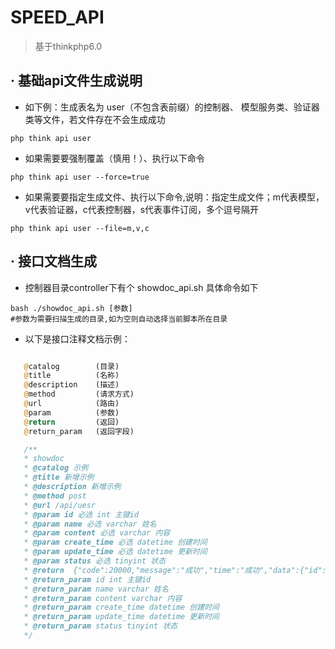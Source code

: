SPEED_API
===============

> 基于thinkphp6.0

 ## · 基础api文件生成说明
 * 如下例：生成表名为 user（不包含表前缀）的控制器、
     模型服务类、验证器类等文件，若文件存在不会生成成功
 ```
php think api user 
```
* 如果需要要强制覆盖（慎用！）、执行以下命令
 ```
php think api user --force=true
```
* 如果需要要指定生成文件、执行以下命令,说明：指定生成文件；m代表模型，v代表验证器，c代表控制器，s代表事件订阅，多个逗号隔开
 ```
php think api user --file=m,v,c
```

 ## · 接口文档生成
 * 控制器目录controller下有个 showdoc_api.sh 具体命令如下
 ```
bash ./showdoc_api.sh [参数] 
#参数为需要扫描生成的目录,如为空则自动选择当前脚本所在目录
```
* 以下是接口注释文档示例：
 ```php
 
 	@catalog        (目录)
 	@title          (名称)
 	@description    (描述)
 	@method         (请求方式)
 	@url            (路由)
 	@param          (参数)
 	@return         (返回)
 	@return_param   (返回字段)
 
 	/**
 	* showdoc
 	* @catalog 示例
 	* @title 新增示例
 	* @description 新增示例
 	* @method post
 	* @url /api/uesr
 	* @param id 必选 int 主键id
 	* @param name 必选 varchar 姓名
 	* @param content 必选 varchar 内容
 	* @param create_time 必选 datetime 创建时间
 	* @param update_time 必选 datetime 更新时间
 	* @param status 必选 tinyint 状态
 	* @return  {"code":20000,"message":"成功","time":"成功","data":{"id":"主键id","name":"姓名","content":"内容","create_time":"创建时间","update_time":"更新时间","status":"状态"}}
 	* @return_param id int 主键id
 	* @return_param name varchar 姓名
 	* @return_param content varchar 内容
 	* @return_param create_time datetime 创建时间
 	* @return_param update_time datetime 更新时间
 	* @return_param status tinyint 状态
 	*/
 	
```
